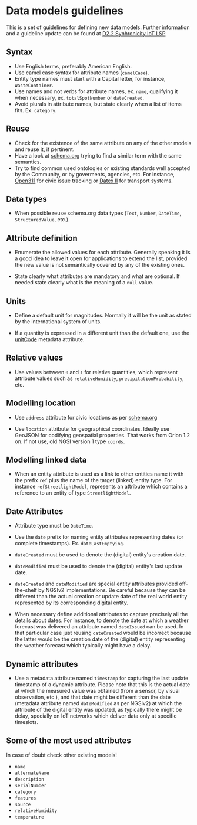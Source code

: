 # Data models guidelines

This is a set of guidelines for defining new data models. Further information and a guideline update can be found at [D2.2 Synhronicity IoT LSP](https://synchronicity-iot.eu/wp-content/uploads/2018/05/synchronicity_d2_2_guidelines_for_the_definition_of_oasc_shared_data_models.pdf)

## Syntax

+ Use English terms, preferably American English.
+ Use camel case syntax for attribute names (`camelCase`). 
+ Entity type names must start with a Capital letter, for instance, `WasteContainer`.
+ Use names and not verbs for attribute names, ex. `name`, qualifying it when necessary, ex. `totalSpotNumber` or `dateCreated`.
+ Avoid plurals in attribute names, but state clearly when a list of items fits. Ex. `category`. 

## Reuse

+ Check for the existence of the same attribute on any of the other models and reuse it, if pertinent. 
+ Have a look at [schema.org](http://schema.org) trying to find a similar term with the same semantics.
+ Try to find common used ontologies or existing standards well accepted by the Community, or by goverments, agencies, etc.
For instance, [Open311](http://www.open311.org/) for civic issue tracking or [Datex II](http://www.datex2.eu/) for transport systems. 

## Data types

+ When possible reuse schema.org data types (`Text`, `Number`, `DateTime`, `StructuredValue`, etc.).

## Attribute definition

+ Enumerate the allowed values for each attribute. Generally speaking it is a good idea to leave it open for applications
to extend the list, provided the new value is not semantically covered by any of the existing ones.

+ State clearly what attributes are mandatory and what are optional. If needed state clearly what is the meaning of a
`null` value. 

## Units

+ Define a default unit for magnitudes. Normally it will be the unit as stated by the international system of units.

+ If a quantity is expressed in a different unit than the default one, use the [unitCode](http://schema.org/unitCode) metadata
attribute.

## Relative values

+ Use values between `0` and `1` for relative quantities, which represent attribute values
such as `relativeHumidity`, `precipitationProbability`, etc. 

## Modelling location

+ Use `address` attribute for civic locations as per [schema.org](http://schema.org/address)

+ Use `location` attribute for geographical coordinates. Ideally use GeoJSON for codifying geospatial properties. That works
from Orion 1.2 on. If not use, old NGSI version 1 type `coords`.

## Modelling linked data

+ When an entity attribute is used as a link to other entities name
it with the prefix `ref` plus the name of the target (linked) entity type. For instance `refStreetlightModel`, represents an attribute
which contains a reference to an entity of type `StreetlightModel`. 

## Date Attributes

+ Attribute type must be `DateTime`.

+ Use the `date` prefix for naming entity attributes representing dates (or complete timestamps). Ex. `dateLastEmptying`. 

+ `dateCreated` must be used to denote the (digital) entity's creation date.

+ `dateModified` must be used to denote the (digital) entity's last update date. 

+ `dateCreated` and `dateModified` are special entity attributes provided off-the-shelf by NGSIv2 implementations.
Be careful because they can be different
than the actual creation or update date of the real world entity represented by its corresponding digital entity.

+ When necessary define additional attributes to capture precisely all the details about dates.
For instance, to denote the date at which a weather forecast was delivered an attribute named `dateIssued` can be used.
In that particular case just reusing `dateCreated` would be incorrect because
the latter would be the creation date of the (digital) entity representing the weather forecast which typically might have a delay. 

## Dynamic attributes

+ Use a metadata attribute named `timestamp` for capturing the last update timestamp of a dynamic attribute. Please note
that this is the actual date at which the measured value was obtained (from a sensor, by visual observation, etc.), and that
date might be different than the date (metadata attribute named `dateModified` as per NGSIv2) at which the attribute
of the digital entity was updated, as typically there might be delay,
specially on IoT networks which deliver data only at specific timeslots. 

## Some of the most used attributes

In case of doubt check other existing models! 

+ `name`
+ `alternateName`
+ `description`
+ `serialNumber`
+ `category`
+ `features`
+ `source`
+ `relativeHumidity`
+ `temperature`
